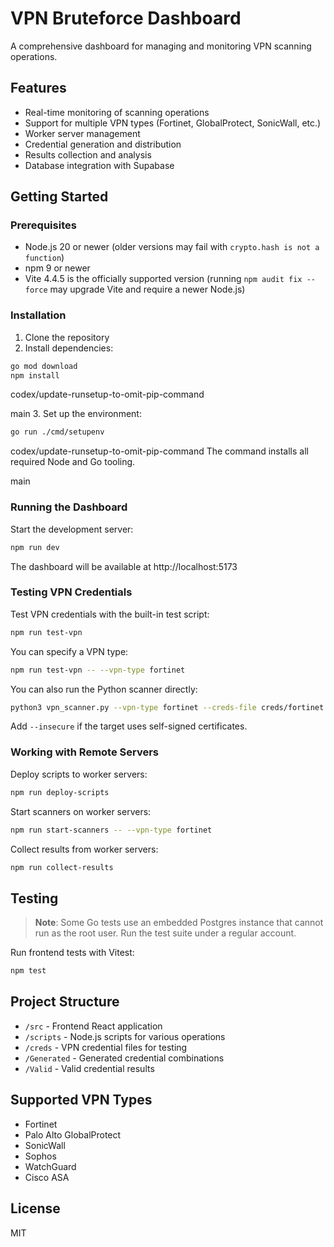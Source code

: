 # VPN Bruteforce Dashboard

A comprehensive dashboard for managing and monitoring VPN scanning operations.

## Features

- Real-time monitoring of scanning operations
- Support for multiple VPN types (Fortinet, GlobalProtect, SonicWall, etc.)
- Worker server management
- Credential generation and distribution
- Results collection and analysis
- Database integration with Supabase

## Getting Started

### Prerequisites

- Node.js 20 or newer (older versions may fail with `crypto.hash is not a function`)
- npm 9 or newer
- Vite 4.4.5 is the officially supported version
  (running `npm audit fix --force` may upgrade Vite and require a newer Node.js)

### Installation

1. Clone the repository
2. Install dependencies:

```bash
go mod download
npm install
```

 codex/update-runsetup-to-omit-pip-command


 main
3. Set up the environment:

```bash
go run ./cmd/setupenv
```
 codex/update-runsetup-to-omit-pip-command
The command installs all required Node and Go tooling.

main

### Running the Dashboard

Start the development server:

```bash
npm run dev
```

The dashboard will be available at http://localhost:5173

### Testing VPN Credentials

Test VPN credentials with the built-in test script:

```bash
npm run test-vpn
```

You can specify a VPN type:

```bash
npm run test-vpn -- --vpn-type fortinet
```

You can also run the Python scanner directly:

```bash
python3 vpn_scanner.py --vpn-type fortinet --creds-file creds/fortinet.txt
```

Add `--insecure` if the target uses self-signed certificates.

### Working with Remote Servers

Deploy scripts to worker servers:

```bash
npm run deploy-scripts
```

Start scanners on worker servers:

```bash
npm run start-scanners -- --vpn-type fortinet
```

Collect results from worker servers:

```bash
npm run collect-results
```

## Testing

> **Note**: Some Go tests use an embedded Postgres instance that cannot run as
> the root user. Run the test suite under a regular account.

Run frontend tests with Vitest:

```bash
npm test
```

## Project Structure

- `/src` - Frontend React application
- `/scripts` - Node.js scripts for various operations
- `/creds` - VPN credential files for testing
- `/Generated` - Generated credential combinations
- `/Valid` - Valid credential results

## Supported VPN Types

- Fortinet
- Palo Alto GlobalProtect
- SonicWall
- Sophos
- WatchGuard
- Cisco ASA

## License

MIT
